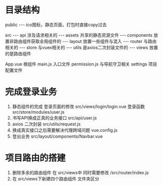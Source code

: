# 目录结构
public 
    --- ico图标，静态页面，打包时直接copy过去

src
    --- api 涉及请求相关的
    --- assets 共享的静态资源文件
    --- components 放置非路由组件获取全局组件的
    --- layout  放置一些组件与混入
    --- router  与路由相关的
    --- store   与vuex相关的
    --- utils   是axios二次封装文件的
    --- views   放置的是路由组件

App.vue 根组件
main.js 入口文件
permission.js 与导航守卫相关
settings 项目配置文件

# 完成登录业务
1. 静态组件的完成  登录页面的修改  src/views/login/login.vue 
   登录函数 src/store/modules/user.js
2. 书写API换成正真的业务接口  src/api/user.js
3. axios 二次封装  src/utils/request.js
4. 换成真实接口之后需要解决代理跨域问题 vue.config.js
5. 登出业务 src/layout/components/Navbar.vue

# 项目路由的搭建
1. 删除多余的路由组件 在 src/views中  同时需要修改 /src/router/index.js
2. 在 src/views下新建四个路由组件 文件夹区分